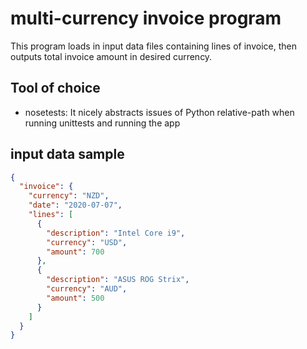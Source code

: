 # multi-currency invoice program

This program loads in input data files containing lines of invoice, then outputs
total invoice amount in desired currency.


## Tool of choice

- nosetests: It nicely abstracts issues of Python relative-path when running
unittests and running the app

## input data sample

```json
{
  "invoice": {
    "currency": "NZD",
    "date": "2020-07-07",
    "lines": [
      {
        "description": "Intel Core i9",
        "currency": "USD",
        "amount": 700
      },
      {
        "description": "ASUS ROG Strix",
        "currency": "AUD",
        "amount": 500
      }
    ]
  }
}
```